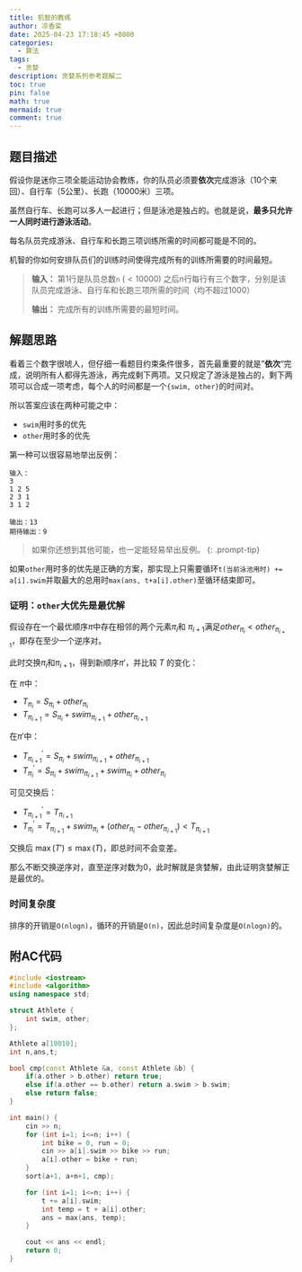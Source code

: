 ```yaml
---
title: 机智的教练
author: 凉香栾
date: 2025-04-23 17:18:45 +0800
categories:
  - 算法
tags:
  - 贪婪
description: 贪婪系列参考题解二
toc: true
pin: false
math: true
mermaid: true
comment: true
---
```


## 题目描述

假设你是迷你三项全能运动协会教练，你的队员必须要**依次**完成游泳（$10$个来回）、自行车（$5$公里）、长跑（$10000$米）三项。

虽然自行车、长跑可以多人一起进行；但是泳池是独占的。也就是说，**最多只允许一人同时进行游泳活动**。

每名队员完成游泳、自行车和长跑三项训练所需的时间都可能是不同的。

机智的你如何安排队员们的训练时间使得完成所有的训练所需要的时间最短。

> **输入：**
> 第$1$行是队员总数`n` $(\lt10000)$
> 之后$n$行每行有三个数字，分别是该队员完成游泳、自行车和长跑三项所需的时间（均不超过$1000$）
> 
> **输出：**
> 完成所有的训练所需要的最短时间。


## 解题思路

看着三个数字很唬人，但仔细一看题目约束条件很多，首先最重要的就是”**依次**“完成，说明所有人都得先游泳，再完成剩下两项。又只规定了游泳是独占的，剩下两项可以合成一项考虑，每个人的时间都是一个`{swim, other}`的时间对。

所以答案应该在两种可能之中：
- `swim`用时多的优先
- `other`用时多的优先

第一种可以很容易地举出反例：
```text
输入：
3  
1 2 5  
2 3 1  
3 1 2

输出：13
期待输出：9
```

> 如果你还想到其他可能，也一定能轻易举出反例。
{: .prompt-tip}

如果`other`用时多的优先是正确的方案，那实现上只需要循环`t(当前泳池用时) += a[i].swim`并取最大的总用时`max(ans, t+a[i].other)`至循环结束即可。

### 证明：`other`大优先是最优解

假设存在一个最优顺序$\pi$中存在相邻的两个元素$\pi_i$和 $\pi_{i+1}$满足$other_{\pi_i} < other_{\pi_{i+1}}$，即存在至少一个逆序对。 

此时交换$\pi_i$和$\pi_{i+1}$，得到新顺序$\pi'$，并比较 $T$ 的变化：

在 $\pi$中：
- $T_{\pi_i} = S_{\pi_i} + other_{\pi_i}$
- $T_{\pi_{i+1}} = S_{\pi_i} + swim_{\pi_{i+1}} + other_{\pi_{i+1}}$

在$\pi'$中：
- $T^{'}_{\pi_{i+1}} = S_{\pi_i} + swim_{\pi_{i+1}} + other_{\pi_{i+1}}$
- $T^{'}_{\pi_i} = S_{\pi_i} + swim_{\pi_{i+1}} + swim_{\pi_i} + other_{\pi_i}$

可见交换后：
- $T^{'}_{\pi_{i+1}} = T_{\pi_{i+1}}$
- $T^{'}_{\pi_i} = T_{\pi_{i+1}} + swim_{\pi_i} + (other_{\pi_i}- other_{\pi_{i+1}}) < T_{\pi_{i+1}}$

交换后 $\max(T') \le \max(T)$，即总时间不会变差。

那么不断交换逆序对，直至逆序对数为$0$，此时解就是贪婪解，由此证明贪婪解正是最优的。

### 时间复杂度

排序的开销是`O(nlogn)`，循环的开销是`O(n)`，因此总时间复杂度是`O(nlogn)`的。
  
## 附AC代码

```cpp
#include <iostream>
#include <algorithm>
using namespace std;

struct Athlete {
    int swim, other;
};

Athlete a[10010];
int n,ans,t;

bool cmp(const Athlete &a, const Athlete &b) {
    if(a.other > b.other) return true;
    else if(a.other == b.other) return a.swim > b.swim;
    else return false;
}

int main() {
    cin >> n;
    for (int i=1; i<=n; i++) {
	    int bike = 0, run = 0;
        cin >> a[i].swim >> bike >> run;
        a[i].other = bike + run;
    }
    sort(a+1, a+n+1, cmp);

    for (int i=1; i<=n; i++) {
        t += a[i].swim;
        int temp = t + a[i].other;
        ans = max(ans, temp);
    }

    cout << ans << endl;
    return 0;
}

```


